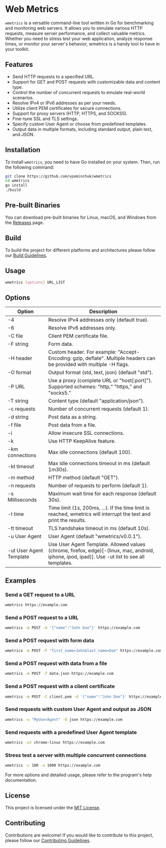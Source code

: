 # Web Metrics

`wmetrics` is a versatile command-line tool written in Go for benchmarking and monitoring web servers. It allows you to simulate various HTTP requests, measure server performance, and collect valuable metrics. Whether you need to stress test your web application, analyze response times, or monitor your server's behavior, wmetrics is a handy tool to have in your toolkit.

## Features

- Send HTTP requests to a specified URL.
- Support for GET and POST requests with customizable data and content type.
- Control the number of concurrent requests to emulate real-world scenarios.
- Resolve IPv4 or IPv6 addresses as per your needs.
- Utilize client PEM certificates for secure connections.
- Support for proxy servers (HTTP, HTTPS, and SOCKS5).
- Fine-tune SSL and TLS settings.
- Specify custom User Agent or choose from predefined templates.
- Output data in multiple formats, including standard output, plain text, and JSON.

## Installation

To install `wmetrics`, you need to have Go installed on your system. Then, run the following command:

```bash
git clone https://github.com/vpominchuk/wmetrics
cd wmetrics
go install
./build
```

## Pre-built Binaries
You can download pre-built binaries for Linux, macOS, and Windows from the [Releases](https://github.com/vpominchuk/wmetrics/releases) page.


## Build
To build the project for different platforms and architectures please follow our [Build Guidelines](docs/BUILD.md).

## Usage
```bash
wmetrics [options] URL_LIST
```

## Options
| Option | Description                                                                                                                                     |
|--------|-------------------------------------------------------------------------------------------------------------------------------------------------|
| -4     | Resolve IPv4 addresses only (default true).                                                                                                     |
| -6     | Resolve IPv6 addresses only.                                                                                                                    |
| -C file | Client PEM certificate file.                                                                                                                    |
| -F string | Form data.                                                                                                                                      |
| -H header | Custom header. For example: "Accept-Encoding: gzip, deflate". Multiple headers can be provided with multiple -H flags.                          |
| -O format | Output format (std, text, json) (default "std").                                                                                                |
| -P URL | Use a proxy (complete URL or "host[:port]"). Supported schemes: "http," "https," and "socks5."                                                  |
| -T string | Content type (default "application/json").                                                                                                      |
| -c requests | Number of concurrent requests (default 1).                                                                                                      |
| -d string | Post data as a string.                                                                                                                          |
| -f file | Post data from a file.                                                                                                                          |
| -i | Allow insecure SSL connections.                                                                                                                 |
| -k | Use HTTP KeepAlive feature.                                                                                                                     |
| -km connections | Max idle connections (default 100).                                                                                                             |
| -kt timeout | Max idle connections timeout in ms (default 1m30s).                                                                                             |
| -m method | HTTP method (default "GET").                                                                                                                    |
| -n requests | Number of requests to perform (default 1).                                                                                                      |
| -s Milliseconds | Maximum wait time for each response (default 30s).                                                                                              |
| -t time | Time limit (1s, 200ms, ...). If the time limit is reached, wmetrics will interrupt the test and print the results.                              |
| -tt timeout | TLS handshake timeout in ms (default 10s).                                                                                                      |
| -u User Agent | User Agent (default "wmetrics/v0.0.1").                                                                                                         |
| -ut User Agent Template | Use User Agent Template. Allowed values (chrome, firefox, edge)[-(linux, mac, android, iphone, ipod, ipad)]. Use -ut list to see all templates. |


## Examples

### Send a GET request to a URL
```bash
wmetrics https://example.com
```

### Send a POST request to a URL
```bash
wmetrics -m POST -d '{"name":"John Doe"}' https://example.com
```

### Send a POST request with form data
```bash
wmetrics -m POST -F "first_name=John&last_name=Doe" https://example.com
```

### Send a POST request with data from a file
```bash
wmetrics -m POST -f data.json https://example.com
```

### Send a POST request with a client certificate
```bash
wmetrics -m POST -C client.pem -d '{"name":"John Doe"}' https://example.com
```

### Send requests with custom User Agent and output as JSON
```bash
wmetrics -u "MyUserAgent" -O json https://example.com
```

### Send requests with a predefined User Agent template
```bash
wmetrics -ut chrome-linux https://example.com
```

### Stress test a server with multiple concurrent connections
```bash
wmetrics -c 100 -n 1000 https://example.com
```

For more options and detailed usage, please refer to the program's help documentation.

## License
This project is licensed under the [MIT License](MIT-LICENSE.txt).

## Contributing
Contributions are welcome! If you would like to contribute to this project, please follow our [Contributing Guidelines](docs/CONTRIBUTING.md).